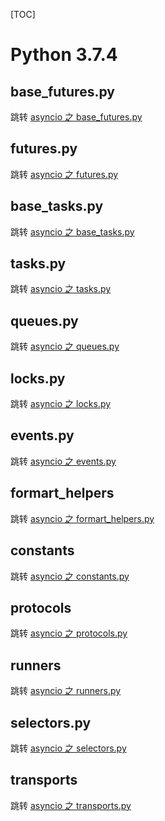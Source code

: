 [TOC]
# Python 3.7.4
## base_futures.py
跳转  [asyncio 之 base_futures.py](http://52pyc.cn/blogdetail/122)
## futures.py
跳转  [asyncio 之 futures.py](http://52pyc.cn/blogdetail/120)
## base_tasks.py
跳转  [asyncio 之 base_tasks.py]()
## tasks.py
跳转  [asyncio 之 tasks.py](http://52pyc.cn/blogdetail/123)
## queues.py
跳转  [asyncio 之 queues.py](http://52pyc.cn/blogdetail/124)
## locks.py
跳转  [asyncio 之 locks.py](http://52pyc.cn/blogdetail/126)
## events.py
跳转  [asyncio 之 events.py](http://52pyc.cn/blogdetail/128)
## formart_helpers
跳转  [asyncio 之 formart_helpers.py]()
## constants
跳转  [asyncio 之 constants.py]()
## protocols
跳转  [asyncio 之 protocols.py]()
## runners
跳转  [asyncio 之 runners.py]()
## selectors.py
跳转  [asyncio 之 selectors.py]()
## transports
跳转  [asyncio 之 transports.py]()